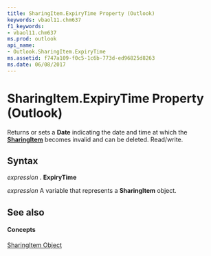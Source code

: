 ```yaml
---
title: SharingItem.ExpiryTime Property (Outlook)
keywords: vbaol11.chm637
f1_keywords:
- vbaol11.chm637
ms.prod: outlook
api_name:
- Outlook.SharingItem.ExpiryTime
ms.assetid: f747a109-f0c5-1c6b-773d-ed96825d8263
ms.date: 06/08/2017
---
```



# SharingItem.ExpiryTime Property (Outlook)

Returns or sets a **Date** indicating the date and time at which the **[SharingItem](sharingitem-object-outlook.md)** becomes invalid and can be deleted. Read/write.


## Syntax

 _expression_ . **ExpiryTime**

 _expression_ A variable that represents a **SharingItem** object.


## See also


#### Concepts


[SharingItem Object](sharingitem-object-outlook.md)

